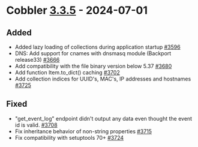 # Cobbler [3.3.5](https://github.com/cobbler/cobbler/tree/v3.3.5) - 2024-07-01


## Added

- Added lazy loading of collections during application startup
  [#3596](https://github.com/cobbler/cobbler/issues/3596)
- DNS: Add support for cnames with dnsmasq module (Backport release33)
  [#3666](https://github.com/cobbler/cobbler/issues/3666)
- Add compatibility with the file binary version below 5.37
  [#3680](https://github.com/cobbler/cobbler/issues/3680)
- Add function Item.to_dict() caching
  [#3702](https://github.com/cobbler/cobbler/issues/3702)
- Add collection indices for UUID's, MAC's, IP addresses and hostnames
  [#3725](https://github.com/cobbler/cobbler/issues/3725)


## Fixed

- "get_event_log" endpoint didn't output any data even thought the event id is
  valid. [#3708](https://github.com/cobbler/cobbler/issues/3708)
- Fix inheritance behavior of non-string properties
  [#3715](https://github.com/cobbler/cobbler/issues/3715)
- Fix compatibility with setuptools 70+
  [#3724](https://github.com/cobbler/cobbler/issues/3724)
